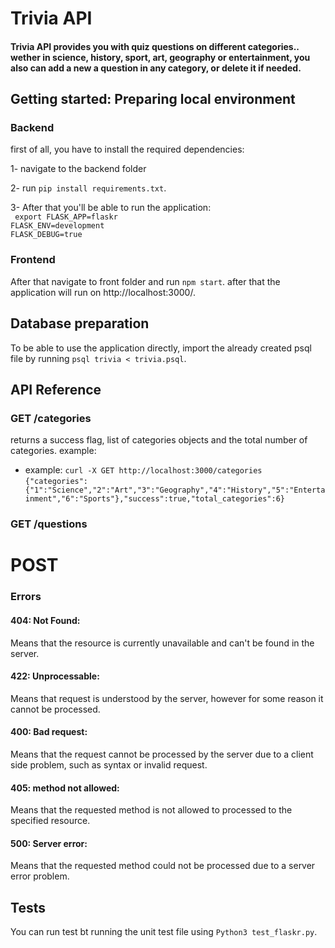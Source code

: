 # Trivia API

#### Trivia API provides you with quiz questions on different categories.. wether in science, history, sport, art, geography or entertainment, you also can add a new a question in any category, or delete it if needed.


## Getting started: Preparing local environment
### Backend

first of all, you have to install the required dependencies:

1- navigate to the backend folder

2- run ``` pip install requirements.txt ```. 

3- After that you'll be able to run the application:<br />
``` export FLASK_APP=flaskr``` <br />
```FLASK_ENV=development``` <br />
```FLASK_DEBUG=true ```


### Frontend
After that navigate to front folder and run ```npm start```. after that the application will run on http://localhost:3000/.

## Database preparation
To be able to use the application directly, import the already created psql file by running ```psql trivia < trivia.psql```.

## API Reference

### GET /categories
returns a success flag, list of categories objects and the total number of categories. example:
* example: ```curl -X GET http://localhost:3000/categories``` <br />
 `` {"categories":{"1":"Science","2":"Art","3":"Geography","4":"History","5":"Entertainment","6":"Sports"},"success":true,"total_categories":6} ``



### GET /questions

# POST

### Errors
#### 404: Not Found:
Means that the resource is currently unavailable and can't be found in the server.
#### 422: Unprocessable:
Means that request is understood by the server, however for some reason it cannot be processed.
#### 400: Bad request:
Means that the request cannot be processed by the server due to a client side problem, such as syntax or invalid request.
#### 405: method not allowed:
Means that the requested method is not allowed to processed to the specified resource.
#### 500: Server error:
Means that the requested method could not be processed due to a server error problem.

## Tests
You can run test bt running the unit test file using ```Python3 test_flaskr.py```.






